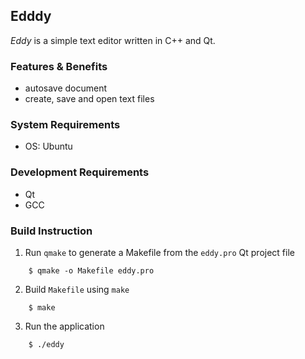 Edddy
---

_Eddy_ is a simple text editor written in C++ and Qt.

### Features & Benefits
- autosave document
- create, save and open text files

### System Requirements
- OS: Ubuntu

### Development Requirements
- Qt
- GCC

### Build Instruction
1. Run `qmake` to generate a Makefile from the `eddy.pro` Qt project file
```
    $ qmake -o Makefile eddy.pro
```
2. Build `Makefile` using `make`
```
    $ make
```
3. Run the application
```
    $ ./eddy
```
